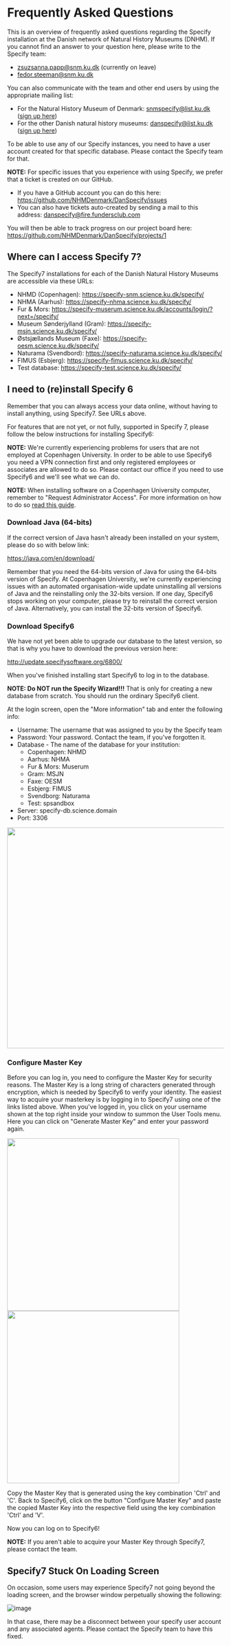 # Frequently Asked Questions

This is an overview of frequently asked questions regarding the Specify installation at the Danish network of Natural History Museums (DNHM). 
If you cannot find an answer to your question here, please write to the Specify team: 

 - zsuzsanna.papp@snm.ku.dk (currently on leave) 
 - fedor.steeman@snm.ku.dk

You can also communicate with the team and other end users by using the appropriate mailing list: 

 - For the Natural History Museum of Denmark: snmspecify@list.ku.dk ([sign up here](https://list.ku.dk/postorius/lists/snmspecify.list.ku.dk/))
 - For the other Danish natural history museums: danspecify@list.ku.dk ([sign up here](https://list.ku.dk/postorius/lists/danspecify.list.ku.dk/))

To be able to use any of our Specify instances, you need to have a user account created for that specific database. Please contact the Specify team for that.

**NOTE:** For specific issues that you experience with using Specify, we prefer that a ticket is created on our GitHub. 
- If you have a GitHub account you can do this here: https://github.com/NHMDenmark/DanSpecify/issues
- You can also have tickets auto-created by sending a mail to this address: danspecify@fire.fundersclub.com 

You will then be able to track progress on our project board here: https://github.com/NHMDenmark/DanSpecify/projects/1

## Where can I access Specify 7? 

The Specify7 installations for each of the Danish Natural History Museums are accessible via these URLs: 
- NHMD (Copenhagen): https://specify-snm.science.ku.dk/specify/ 
- NHMA (Aarhus): https://specify-nhma.science.ku.dk/specify/ 
- Fur & Mors: https://specify-muserum.science.ku.dk/accounts/login/?next=/specify/ 
- Museum Sønderjylland (Gram): https://specify-msjn.science.ku.dk/specify/ 
- Østsjællands Museum (Faxe): https://specify-oesm.science.ku.dk/specify/  
- Naturama (Svendbord): https://specify-naturama.science.ku.dk/specify/
- FIMUS (Esbjerg): https://specify-fimus.science.ku.dk/specify/
- Test database: https://specify-test.science.ku.dk/specify/

## I need to (re)install Specify 6

Remember that you can always access your data online, without having to install anything, using Specify7. See URLs above. 

For features that are not yet, or not fully, supported in Specify 7, please follow the below instructions for installing Specify6: 

**NOTE:** We're currently experiencing problems for users that are not employed at Copenhagen University. In order to be able to use Specify6 you need a VPN connection first and only registered employees or associates are allowed to do so. Please contact our office if you need to use Specify6 and we'll see what we can do.

**NOTE:** When installing software on a Copenhagen University computer, remember to "Request Administrator Access". For more information on how to do so [read this guide](https://kunet.ku.dk/employee-guide/ITvejl/Admin%20by%20request%20-%20KUcomputer%20-%20Windows%2010.pdf). 

### Download Java (64-bits) 

If the correct version of Java hasn't already been installed on your system, please do so with below link: 

https://java.com/en/download/

Remember that you need the 64-bits version of Java for using the 64-bits version of Specify. At Copenhagen University, we're currently experiencing issues with an automated organisation-wide update uninstalling all versions of Java and the reinstalling only the 32-bits version. If one day, Specify6 stops working on your computer, please try to reinstall the correct version of Java. Alternatively, you can install the 32-bits version of Specify6. 

### Download Specify6 

We have not yet been able to upgrade our database to the latest version, so that is why you have to download the previous version here:  

http://update.specifysoftware.org/6800/ 

When you've finished installing start Specify6 to log in to the database. 

**NOTE: Do NOT run the Specify Wizard!!!** That is only for creating a new database from scratch. You should run the ordinary Specify6 client.

At the login screen, open the "More information" tab and enter the following info: 

* Username: The username that was assigned to you by the Specify team
* Password: Your password. Contact the team, if you've forgotten it. 
* Database - The name of the database for your institution: 
   * Copenhagen: NHMD
   * Aarhus: NHMA
   * Fur & Mors: Muserum
   * Gram: MSJN
   * Faxe: OESM
   * Esbjerg: FIMUS
   * Svendborg: Naturama
   * Test: spsandbox
* Server: specify-db.science.domain
* Port: 3306

<img src="https://user-images.githubusercontent.com/10909008/158856731-1553a336-54e0-40f0-81c0-1aa0e80fb3d5.png" width="512">

### Configure Master Key 

Before you can log in, you need to configure the Master Key for security reasons. The Master Key is a long string of characters generated through encryption, which is needed by Specify6 to verify your identity. The easiest way to acquire your masterkey is by logging in to Specify7 using one of the links listed above. When you've logged in, you click on your username shown at the top right inside your window to summon the User Tools menu. Here you can click on "Generate Master Key" and enter your password again. 

<img src="https://user-images.githubusercontent.com/10909008/158857981-a1137e71-04ac-467e-b0da-cbabe8a2b453.png" width="400">

<img src="https://user-images.githubusercontent.com/10909008/158858077-84438d7a-93c8-41f4-be9e-7234113aec3b.png" width="400">

Copy the Master Key that is generated using the key combination 'Ctrl' and 'C'. Back to Specify6, click on the button "Configure Master Key" and paste the copied Master Key into the respective field using the key combination 'Ctrl' and 'V'. 

Now you can log on to Specify6!

**NOTE:** If you aren't able to acquire your Master Key through Specify7, please contact the team. 

## Specify7 Stuck On Loading Screen

On occasion, some users may experience Specify7 not going beyond the loading screen, and the browser window perpetually showing the following: 

![image](https://user-images.githubusercontent.com/10909008/176893883-0172f10a-a4fd-4f90-b01e-86d13f4ca072.png)

In that case, there may be a disconnect between your specify user account and any associated agents. Please contact the Specify team to have this fixed. 

